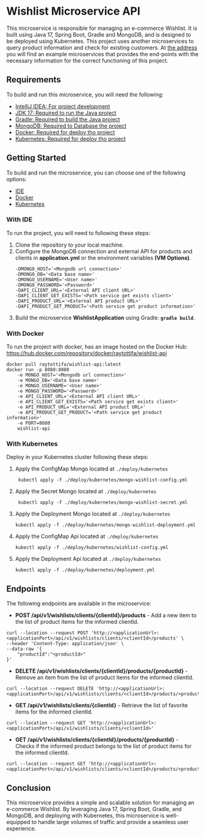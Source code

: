 # Wishlist Microservice API
This microservice is responsible for managing an e-commerce Wishlist. It is built using Java 17, Spring Boot, Gradle and MongoDB, and is designed to be deployed using Kubernetes.
This project uses another microservices to query product information and check for existing customers. At [the address](https://github.com/raytotti/wishlist-support) you will find an example microservices that provides the end-points with the necessary information for the correct functioning of this project.

## Requirements

To build and run this microservice, you will need the following:

* [IntelliJ IDEA: For project development](https://www.jetbrains.com/pt-br/idea/download/)
* [JDK 17: Required to run the Java project](https://www.oracle.com/java/technologies/javase/jdk17-archive-downloads.html)
* [Gradle: Required to build the Java project](https://gradle.org/)
* [MongoDB: Required to Database the project](https://www.mongodb.com/)
* [Docker: Required for deploy tho project](https://www.docker.com/)
* [Kubernetes: Required for deploy tho project](https://kubernetes.io/)

## Getting Started
To build and run the microservice, you can choose one of the following options:

* [IDE](#with-ide)
* [Docker](#with-docker)
* [Kubernetes](#with-kubernetes)

### With IDE

To run the project, you will need to following these steps:

1. Clone the repository to your local machine.
2. Configure the MongoDB connection and external API for products and clients in **application.yml** or the environment variables **(VM Options)**.
    ```
    -DMONGO_HOST='<Mongodb url connection>'
    -DMONGO_DB='<Data base name>'
    -DMONGO_USERNAME='<User name>'
    -DMONGO_PASSWORD='<Password>' 
    -DAPI_CLIENT_URL='<External API client URL>' 
    -DAPI_CLIENT_GET_EXISTS='<Path service get exists client>' 
    -DAPI_PRODUCT_URL='<External API product URL>'
    -DAPI_PRODUCT_GET_PRODUCT='<Path service get product information>'
   ```
3. Build the microservice **WishlistApplication** using Gradle: **` gradle build `**.

### With Docker

To run the project with docker, has an image hosted on the Docker Hub: 
https://hub.docker.com/repository/docker/raytottifa/wishlist-api

```shell
docker pull raytottifa/wishlist-api:latest
docker run -p 8080:8080 
    -e MONGO_HOST='<Mongodb url connection>' 
    -e MONGO_DB='<Data base name>' 
    -e MONGO_USERNAME='<User name>' 
    -e MONGO_PASSWORD='<Password>'  
    -e API_CLIENT_URL='<External API client URL>' 
    -e API_CLIENT_GET_EXISTS='<Path service get exists client>' 
    -e API_PRODUCT_URL='<External API product URL>'
    -e API_PRODUCT_GET_PRODUCT='<Path service get product information>'
    -e PORT=8080 
    wishlist-api
```

### With Kubernetes

Deploy in your Kubernetes cluster following these steps:

1. Apply the ConfigMap Mongo located at `./deploy/kubernetes`
    ```shell
     kubectl apply -f ./deploy/kubernetes/mongo-wishlist-config.yml
   ```
2. Apply the Secret Mongo located at `./deploy/kubernetes`
    ```shell
     kubectl apply -f ./deploy/kubernetes/mongo-wishlist-secret.yml
   ```
3. Apply the Deployment Mongo located at `./deploy/kubernetes`
    ```shell
   kubectl apply -f ./deploy/kubernetes/mongo-wishlist-deployment.yml
   ```
4. Apply the ConfigMap Api located at `./deploy/kubernetes`
    ```shell
   kubectl apply -f ./deploy/kubernetes/wishlist-config.yml
   ```
5. Apply the Deployment Api located at `./deploy/kubernetes`
   ```shell
   kubectl apply -f ./deploy/kubernetes/deployment.yml
   ```
   
## Endpoints
The following endpoints are available in the microservice:

* **POST /api/v1/wishlists/clients/{clientId}/products** - Add a new item to the list of product items for the informed clientId.
```shell
curl --location --request POST 'http://<applicationUrl>:<applicationPort>/api/v1/wishlists/clients/<clientId>/products' \
--header 'Content-Type: application/json' \
--data-raw '{
    "productId":"<productId>"
}'
```
* **DELETE /api/v1/wishlists/clients/{clientId}/products/{productId}** - Remove an item from the list of product items for the informed clientId.
```shell
curl --location --request DELETE 'http://<applicationUrl>:<applicationPort>/api/v1/wishlists/clients/<clientId>/products/<productId>'
```
* **GET /api/v1/wishlists/clients/{clientId}** - Retrieve the list of favorite items for the informed clientId.
```shell
curl --location --request GET 'http://<applicationUrl>:<applicationPort>/api/v1/wishlists/clients/<clientId>'
```
* **GET /api/v1/wishlists/clients/{clientId}/products/{productId}** - Checks if the informed product belongs to the list of product items for the informed clientId.
```shell
curl --location --request GET 'http://<applicationUrl>:<applicationPort>/api/v1/wishlists/clients/<clientId>/products/<productId>/exists'
```

## Conclusion
This microservice provides a simple and scalable solution for managing an e-commerce Wishlist. By leveraging Java 17, Spring Boot, Gradle, and MongoDB, and deploying with Kubernetes, this microservice is well-equipped to handle large volumes of traffic and provide a seamless user experience.
